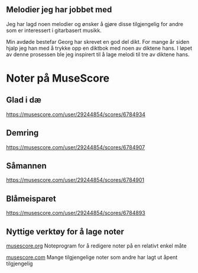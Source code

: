 ## Melodier jeg har jobbet med

Jeg har lagd noen melodier og ønsker å gjøre disse tilgjengelig for andre som er interessert i gitarbasert musikk.

Min avdøde bestefar Georg har skrevet en god del dikt. For mange år siden hjalp jeg han med å trykke opp en diktbok med noen av diktene hans. I løpet av denne prosessen ble jeg inspirert til å lage melodi til tre av diktene hans. 

# Noter på MuseScore

## Glad i dæ
https://musescore.com/user/29244854/scores/6784934

## Demring
https://musescore.com/user/29244854/scores/6784907

## Såmannen
https://musescore.com/user/29244854/scores/6784901

## Blåmeisparet
https://musescore.com/user/29244854/scores/6784893



## Nyttige verktøy for å lage noter
[musescore.org](musescore.org) Noteprogram for å redigere noter på en relativt enkel måte 

[musescore.com](musescore.com)  Mange tilgjengelige noter som andre har lagt ut åpent tilgjengelig
